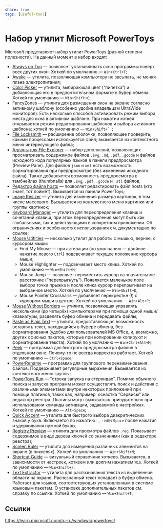 ```yaml
---
share: true
tags: [useful-tool]
---
```

# Набор утилит Microsoft PowerToys
Microsoft представляет набор утилит PowerToys (разной степени полезности). На данный момент в набор входят:
- [Always on Top](https://learn.microsoft.com/ru-ru/windows/powertoys/always-on-top) — позволяет устанавливать окно программы поверх всех других окон. Хоткей по умолчанию — `Win+Ctrl+T`;
- [Awake](https://learn.microsoft.com/en-us/windows/powertoys/awake) — утилита, позволяющая компьютеру не засыпать, не меняя плана электропитания;
- [Color Picker](https://learn.microsoft.com/en-us/windows/powertoys/color-picker) — утилита, выбирающая цвет (“пипетка”) и добавляющая его в предпочтительном формате в буфер обмена. Хоткей по умолчанию — `Win+Shift+C`;
- [FancyZones](https://learn.microsoft.com/en-us/windows/powertoys/fancyzones) — утилита для размещения окон на экране согласно активному шаблону (особенно удобна владельцам UltraWide мониторов). Есть несколько способов активировать режим выбора места для окна в активном шаблоне. При нажатии хоткея открывается режим редактирования шаблонов и выбора активного шаблона; хоткей по умолчанию — ``Win+Shift+` ``;
-  [File Locksmith](https://learn.microsoft.com/en-us/windows/powertoys/file-locksmith) — расширение оболочки, позволяющее проверить, какими процессами используется файл; вызывается из контекстного меню интересующего файла;
- [Аддоны для File Explorer](https://learn.microsoft.com/en-us/windows/powertoys/file-explorer) — набор дополнений, позволяющих просматривать содержимое файлов `.svg`, `.md`, `.pdf`, `.gcode` и файлов исходного кода популярных языков в панели предпросмотра (Preview Pane). Для файлов `json` и `xml` есть возможность форматирования при предпросмотре (без изменения исходного файла). Также добавляется возможность предпросмотра в тамбнейлах (thumbnails) для `.svg`, `.pdf`, `.gcode` и `.stl` файлов;
- [Редактор файла hosts](https://learn.microsoft.com/en-us/windows/powertoys/hosts-file-editor) — позволяет редактировать файл hosts (кто знает, тот поймёт). Вызывается из панели PowerToys;
- [Image Resizer](https://learn.microsoft.com/en-us/windows/powertoys/image-resizer) — утилита для изменения размера картинок, в том числе массового. Вызывается из контекстного меню картинки или группы картинок;
- [Keyboard Manager](https://learn.microsoft.com/en-us/windows/powertoys/keyboard-manager) — утилита для переопределения клавиш и сочетаний клавиш, при этом переопределения могут быть как глобальными, так и действующими в конкретном приложении. Об ограничениях и особенностях использования см. документацию по ссылке;
- [Mouse Utitlities](https://learn.microsoft.com/en-us/windows/powertoys/mouse-utilities) — несколько утилит для работы с мышью, вернее, с курсором мыши:
	- Find My Mouse — при активации (по умолчанию — двойное нажатие левого `Ctrl`) подсвечивает текущее положение курсора мыши;
	- Mouse Highlighter — подсвечивает место клика. Хоткей по умолчанию — `Win+Shift+H`;
	- Mouse Jump — позволяет переместить курсор на значительное расстояние (“перепрыгнуть”). Появляется маленькое поле выбора точки прыжка и после клика курсор перепрыгивает на выбранное место. Хоткей по умолчанию — `Win+Shift+D`;
	- Mouse Pointer Crosshairs — добавляет перекрестье (!) с курсором мыши в центре. Хоткей по умолчанию — `Win+Alt+P`;
- [Mouse Without Borders](https://learn.microsoft.com/en-us/windows/powertoys/mouse-without-borders) — утилита, позволяющая управлять несколькими (до четырёх) компьютерами при помощи одной мыши/клавиатуры, разделять буфер обмена и передавать файлы;
- [Paste as Plain Text](https://learn.microsoft.com/en-us/windows/powertoys/paste-as-plain-text) — утилита, предоставляющая возможность вставлять текст, находящийся в буфере обмена, без форматирования (удобно для пользователей MS Office, и, возможно, других офисных пакетов, которые при копировании копируют и форматирование текста). Хоткей по умолчанию — `Win+Ctrl+Alt+M`;
- [Peek](https://learn.microsoft.com/en-us/windows/powertoys/peek) — программа для быстрого предпросмотра файлов в отдельном окне. Почему-то не всегда корректно работает. Хоткей по умолчанию — `Ctrl+Space`;
- [PowerRename](https://learn.microsoft.com/en-us/windows/powertoys/powerrename) — программа для группового перенаименования файлов. Поддерживает регулярные выражения. Вызывается из контекстного меню группы;
- [PowerToys Run](https://learn.microsoft.com/en-us/windows/powertoys/run) — “строка запуска на стероидах”. Помимо обычного поиска и запуска программ может осуществлять поиск и действия с различными элементами внутри некоторых приложений при помощи плагинов, таких как, например, оснастка “Сервисы” или редактор реестра. Плагины могут вызываться принудительно при использовании команды активации, задаваемой в настройках. Хоткей по умолчанию — `Alt+Space`;
- [Quick Accent](https://learn.microsoft.com/en-us/windows/powertoys/quick-accent) — утилита для быстрого выбора диакритических знаков у букв. Включается по нажатию `←`, `→` или `Space` после нажатия и удерживания нужной буквы;
- [Registry Preview](https://learn.microsoft.com/en-us/windows/powertoys/quick-accent) — утилита для просмотра файлов `.reg`. Показывает содержимое в виде дерева ключей со значениями (как в редакторе реестра);
- [Screen Ruler](https://learn.microsoft.com/en-us/windows/powertoys/screen-ruler) — утилита для измерения различных элементов на экране (в пикселях). Хоткей по умолчанию — `Win+Shift+M`;
- [Shortcut Guide](https://learn.microsoft.com/en-us/windows/powertoys/shortcut-guide) — визуальный справочник хоткеев. Вызывается, в зависимости от настроек, хоткеем или долгим нажатием `Win`. Хоткей по умолчанию — `Win+Shift+/`;
- [Text Extractor](https://learn.microsoft.com/en-us/windows/powertoys/text-extractor) — утилита для распознавания текста из выделенной области на экране. Распознанный текст попадает в буфер обмена. Работает для языков, соответствующих установленным в системе языковым пакетам. О установке дополнительных пакетов см. справку по ссылке. Хоткей по умолчанию — `Win+Shift+T`;

## Ссылки
https://learn.microsoft.com/ru-ru/windows/powertoys/